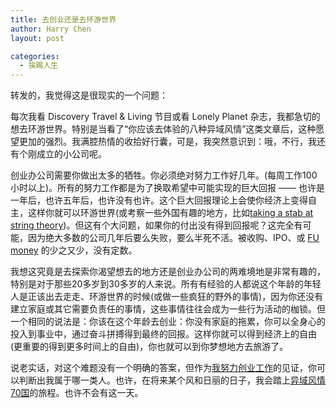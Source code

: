 ```yaml
---
title: 去创业还是去环游世界
author: Harry Chen
layout: post

categories:
  - 挨踢人生
---
```


  转发的，我觉得这是很现实的一个问题：

  每次我看 Discovery Travel & Living 节目或看 Lonely Planet 杂志，我都急切的想去环游世界。特别是当看了“你应该去体验的八种异域风情”这类文章后，这种愿望更加的强烈。我满腔热情的收拾好行囊，可是，我突然意识到：哦，不行，我还有个刚成立的小公司呢。

  创业办公司需要你做出太多的牺牲。你必须绝对努力工作好几年。(每周工作100小时以上)。所有的努力工作都是为了换取希望中可能实现的巨大回报 —— 也许是一年后，也许五年后，也许没有也许。这个巨大回报理论上会使你经济上变得自主，这样你就可以环游世界(或考察一些外国有趣的地方，比如[taking a stab at string theory][1])。但这有个大问题，如果你的付出没有得到回报呢？这完全有可能，因为绝大多数的公司几年后要么失败，要么半死不活。被收购、IPO、或 [FU money][2] 的少之又少，没有定数。

  我想这究竟是去探索你渴望想去的地方还是创业办公司的两难境地是非常有趣的，特别是对于那些20多岁到30多岁的人来说。所有有经验的人都说这个年龄的年轻人是正该出去走走、环游世界的时候(或做一些疯狂的野外的事情)，因为你还没有建立家庭或其它需要负责任的事情，这些事情往往会成为一些行为活动的枷锁。但一个相同的说法是：你该在这个年龄去创业：你没有家庭的拖累，你可以全身心的投入到事业中，通过奋斗拼搏得到最终的回报。这样你就可以得到经济上的自由(更重要的得到更多时间上的自由)，你也就可以到你梦想地方去旅游了。

  说老实话，对这个难题没有一个明确的答案，但作为[我努力创业工作][3]的见证，你可以判断出我属于哪一类人。也许，在将来某个风和日丽的日子，我会踏上[异域风情70国][4]的旅程。也许不会有这一天。

   [1]: http://www.amazon.com/Road-Reality-Complete-Guide-Universe/dp/0679454438
   [2]: http://www.urbandictionary.com/define.php?term=fuck%20you%20money
   [3]: http://paraschopra.com/blog/personal/the-only-alternative-is-to-work-harder.htm
   [4]: http://everything-everywhere.com/
